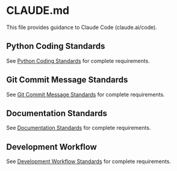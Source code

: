 # CLAUDE.md

This file provides guidance to Claude Code (claude.ai/code).

## Python Coding Standards

See [Python Coding Standards](standards/python-coding.md) for complete requirements.

## Git Commit Message Standards

See [Git Commit Message Standards](standards/commit-messages.md) for complete requirements.

## Documentation Standards

See [Documentation Standards](standards/documentation.md) for complete requirements.

## Development Workflow

See [Development Workflow Standards](standards/workflow.md) for complete requirements.

